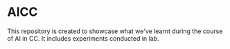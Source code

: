 # AICC
This repository is created to showcase what we've learnt during the course of AI in CC. It includes experiments conducted in lab.
